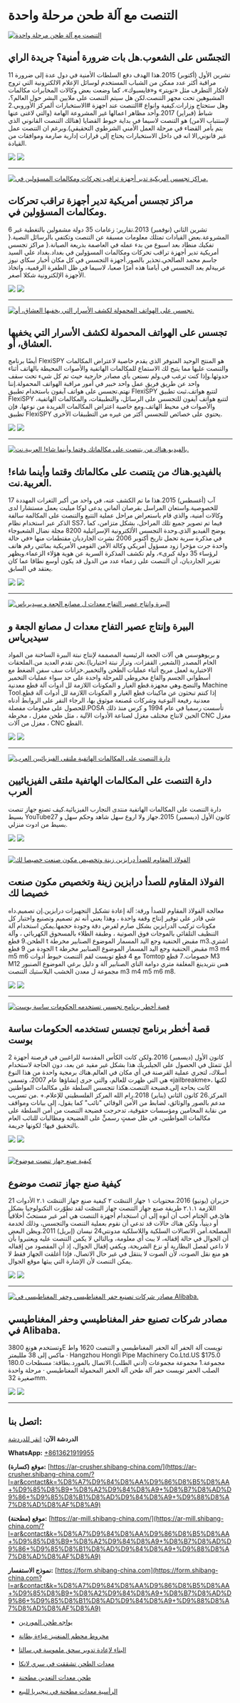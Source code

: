 # التنصت مع آلة طحن مرحلة واحدة

<a href="https://swt.shibang-china.com/?l=ar&img&k=%D8%A7%D9%84%D8%AA%D9%86%D8%B5%D8%AA+%D9%85%D8%B9+%D8%A2%D9%84%D8%A9+%D8%B7%D8%AD%D9%86+%D9%85%D8%B1%D8%AD%D9%84%D8%A9+%D9%88%D8%A7%D8%AD%D8%AF%D8%A9" target="_blank">![التنصت مع آلة طحن مرحلة واحدة](http://static.shibang-china.com/all-800x300/235.jpg)</a>

## التجسّس على الشعوب.هل بات ضرورة أمنية؟ جريدة الراي
11 تشرين الأول (أكتوبر) 2015.هذا الهدف دفع السلطات الأمنية في دول عدة إلى ضرورة مراقبة أكثر عدد ممكن من الشباب المستخدم لوسائل الإعلام الالكترونية التي تروج لأفكار التطرف مثل «تويتر» و«فايسبوك»، كما وضعت بعض وكالات المخابرات مكالمات المشبوهين تحت مجهر التنصت.لكن هل سيتم التنصت على ملايين البشر حول العالم؟، وهل ستحتاج وزارات.كيفية وانواع #التنصت عند اجهزة #الاستخبارات ألمركز الأوروبي.2 شباط (فبراير) 2017.وأحد مظاهر اعمالها غير المشروعة الهامة (والتي لاغنى عنها لإستتباب الامن) هو التنصت لاسيما في بداية خيوط القضايا (هنالك التنصت القانوني الذي يتم بأمر القضاء في مرحلة العمل الأمني الشرطوي التحقيقي).وبرغم ان التنصت عمل غير قانوني,الا انه في داخل الاستخبارات يحتاج إلى قرارات إدارية صارمة وموافقات من القيادة.


<a href="https://whatsapp.shibangsoft.com/WhatsApp.php" target="_blank" title="WhatsApp">![](http://static.shibang-china.com/icon/whatsapp.png)</a> <a href="https://swt.shibang-china.com/?l=ar&icon&k=%D8%A7%D9%84%D8%AA%D9%86%D8%B5%D8%AA+%D9%85%D8%B9+%D8%A2%D9%84%D8%A9+%D8%B7%D8%AD%D9%86+%D9%85%D8%B1%D8%AD%D9%84%D8%A9+%D9%88%D8%A7%D8%AD%D8%AF%D8%A9" target="_blank">![](http://static.shibang-china.com/icon/chat-ar.png)</a>

---

<a href="https://swt.shibang-china.com/?l=ar&img&k=%D8%A7%D9%84%D8%AA%D9%86%D8%B5%D8%AA+%D9%85%D8%B9+%D8%A2%D9%84%D8%A9+%D8%B7%D8%AD%D9%86+%D9%85%D8%B1%D8%AD%D9%84%D8%A9+%D9%88%D8%A7%D8%AD%D8%AF%D8%A9" target="_blank">![مراكز تجسس أمريكية تدير أجهزة تراقب تحركات ومكالمات المسؤولين في.](http://static.shibang-china.com/all-800x300/1201.jpg)</a>

## مراكز تجسس أمريكية تدير أجهزة تراقب تحركات ومكالمات المسؤولين في.
6 تشرين الثاني (نوفمبر) 2013.تقارير: زعامات 35 دولة مشمولين بالتغطية غير المشروعة.بعض القيادات تمتلك معلومات مسبقة عن التنصت وتكتفي بالرسائل النصية.{ تفكيك منطاد بعد اسبوع من بدء عمله في العاصمة بذريعة الصيانة.{ مراكز تجسس أمريكية تدير أجهزة تراقب تحركات ومكالمات المسؤولين في بغداد.بغداد علي السيد جاسم محمد الصالحي.تحذير بالصور.أجهزة التجسس في كل مكان أخبار سكاي نيوز عربيةلم يعد التجسس في أيامنا هذه أمرًا صعبا، لاسيما في ظل الطفرة الرقمية، واتخاذ الأجهزة الإلكترونية شكلا أصغر.


<a href="https://whatsapp.shibangsoft.com/WhatsApp.php" target="_blank" title="WhatsApp">![](http://static.shibang-china.com/icon/whatsapp.png)</a> <a href="https://swt.shibang-china.com/?l=ar&icon&k=%D8%A7%D9%84%D8%AA%D9%86%D8%B5%D8%AA+%D9%85%D8%B9+%D8%A2%D9%84%D8%A9+%D8%B7%D8%AD%D9%86+%D9%85%D8%B1%D8%AD%D9%84%D8%A9+%D9%88%D8%A7%D8%AD%D8%AF%D8%A9" target="_blank">![](http://static.shibang-china.com/icon/chat-ar.png)</a>

---

<a href="https://swt.shibang-china.com/?l=ar&img&k=%D8%A7%D9%84%D8%AA%D9%86%D8%B5%D8%AA+%D9%85%D8%B9+%D8%A2%D9%84%D8%A9+%D8%B7%D8%AD%D9%86+%D9%85%D8%B1%D8%AD%D9%84%D8%A9+%D9%88%D8%A7%D8%AD%D8%AF%D8%A9" target="_blank">![تجسس على الهواتف المحمولة لكشف الأسرار التي يخفيها العشاق، أو.](http://static.shibang-china.com/all-800x300/998.jpg)</a>

## تجسس على الهواتف المحمولة لكشف الأسرار التي يخفيها العشاق، أو.
أيضًا برنامج FlexiSPY هو المنتج الوحيد المتوفر الذي يقدم خاصية لاعتراض المكالمات والتنصت عليها مما يتيح لك الاستماع للمكالمات الهاتفية والأصوات المحيطة بالهاتف أثناء حدوثها.وإذا كنت ترغب في.ولم نستعن بأي مصادر خارجية حيث تم كل شيء تحت سقف واحد عن طريق فريق عمل واحد خبير في أمور مراقبة الهواتف المحمولة.إننا نهتم.تجسس على هواتف آيفون باستخدام تطبيق FlexiSPY لتتبع هواتف.ثبت تطبيق FlexiSPY لتتبع هواتف آيفون للتجسس على الرسائل، والتطبيقات، والمكالمات الهاتفية، والأصوات في محيط الهاتف.ومع خاصية اعتراض المكالمات الفريدة من نوعها، فإن تطبيق FlexiSPY يحتوي على خصائص للتجسس أكثر من غيره من التطبيقات الأخرى.


<a href="https://whatsapp.shibangsoft.com/WhatsApp.php" target="_blank" title="WhatsApp">![](http://static.shibang-china.com/icon/whatsapp.png)</a> <a href="https://swt.shibang-china.com/?l=ar&icon&k=%D8%A7%D9%84%D8%AA%D9%86%D8%B5%D8%AA+%D9%85%D8%B9+%D8%A2%D9%84%D8%A9+%D8%B7%D8%AD%D9%86+%D9%85%D8%B1%D8%AD%D9%84%D8%A9+%D9%88%D8%A7%D8%AD%D8%AF%D8%A9" target="_blank">![](http://static.shibang-china.com/icon/chat-ar.png)</a>

---

<a href="https://swt.shibang-china.com/?l=ar&img&k=%D8%A7%D9%84%D8%AA%D9%86%D8%B5%D8%AA+%D9%85%D8%B9+%D8%A2%D9%84%D8%A9+%D8%B7%D8%AD%D9%86+%D9%85%D8%B1%D8%AD%D9%84%D8%A9+%D9%88%D8%A7%D8%AD%D8%AF%D8%A9" target="_blank">![بالفيديو.هناك من يتنصت على مكالماتك وقتما وأينما شاء! العربية.نت.](http://static.shibang-china.com/all-800x300/1110.jpg)</a>

## بالفيديو.هناك من يتنصت على مكالماتك وقتما وأينما شاء! العربية.نت.
17 آب (أغسطس) 2015.هذا ما تم الكشف عنه، في واحد من أكبر الثغرات المهددة للخصوصية.واستعان المراسل بقرصان ألماني يدعى لوكا ميليت يعمل مستشارا لدى وكالات أمنية، والذي قام باستعراض مراحل عملية التتبع والتنصت على المكالمة سالفة الذكر عبر استخدام نظام SS7، فيما تم تصوير جميع تلك المراحل، بشكل متزامن، كما يوضح الفيديو الذي.وحدة التجسس الألكترونية الإسرائيلية 8200 مجلة نضال الشعبوجاء في مذكرة سرية تحمل تاريخ أكتوبر 2006 نشرت الجارديان مقتطفات منها «في حالة واحدة جرت مؤخرا زود مسؤول أمريكي وكالة الأمن القومي الأمريكية بمائتي رقم هاتف لرؤساء 35 دولة كبرى»، ولم تكشف المذكرة السرية عن هوية هؤلاء الزعماء.ويظهر تقرير الجارديان، أن التنصت على زعماء عدد من الدول قد يكون أوسع نطاقا عما كان يعتقد في السابق.


<a href="https://whatsapp.shibangsoft.com/WhatsApp.php" target="_blank" title="WhatsApp">![](http://static.shibang-china.com/icon/whatsapp.png)</a> <a href="https://swt.shibang-china.com/?l=ar&icon&k=%D8%A7%D9%84%D8%AA%D9%86%D8%B5%D8%AA+%D9%85%D8%B9+%D8%A2%D9%84%D8%A9+%D8%B7%D8%AD%D9%86+%D9%85%D8%B1%D8%AD%D9%84%D8%A9+%D9%88%D8%A7%D8%AD%D8%AF%D8%A9" target="_blank">![](http://static.shibang-china.com/icon/chat-ar.png)</a>

---

<a href="https://swt.shibang-china.com/?l=ar&img&k=%D8%A7%D9%84%D8%AA%D9%86%D8%B5%D8%AA+%D9%85%D8%B9+%D8%A2%D9%84%D8%A9+%D8%B7%D8%AD%D9%86+%D9%85%D8%B1%D8%AD%D9%84%D8%A9+%D9%88%D8%A7%D8%AD%D8%AF%D8%A9" target="_blank">![البيرة وإنتاج عصير التفاح معدات ل مصانع الجعة و سيديرياس](http://static.shibang-china.com/all-800x300/1467.jpg)</a>

## البيرة وإنتاج عصير التفاح معدات ل مصانع الجعة و سيديرياس
و بريوهوسس هي آلات الجعة الرئيسية المصممة لإنتاج نبتة البيرة الساخنة من المواد الخام المصدر (الشعير، القفزات، وترآز نبتة اختياريا).نحن نقدم العديد من.الملحقات الاختيارية لعمل مريح أثناء عمليات الطحن والتخمير.خزانات سف سفن الضغط مع أسطواني الجسم والقاع مخروطي للمرحلة واحدة على حد سواء عمليات التخمير والنضج.وهي مجهزة.قطع الغيار و المكونات اللازمة لل أدوات آلة قطع معدنية Machine Tool.إذا كنتم تبحثون عن ماكينات قطع الغيار و المكونات اللازمة لل أدوات آلة قطع معدنية رفيعة النوعية وشركات مُصنعة موثوق بها، الرجاء النقر على الروابط أدناه للحصول على معلومات مفصلة.POSA تأسست رسميا في عام 1994 و كرس منذ ذلك الحين لانتاج مختلف مغزل لصناعة الأدوات الآلية ، مثل طحن مغزل ، مخرطة CNC مغزل ، مغزل من آلات CNC القطع.


<a href="https://whatsapp.shibangsoft.com/WhatsApp.php" target="_blank" title="WhatsApp">![](http://static.shibang-china.com/icon/whatsapp.png)</a> <a href="https://swt.shibang-china.com/?l=ar&icon&k=%D8%A7%D9%84%D8%AA%D9%86%D8%B5%D8%AA+%D9%85%D8%B9+%D8%A2%D9%84%D8%A9+%D8%B7%D8%AD%D9%86+%D9%85%D8%B1%D8%AD%D9%84%D8%A9+%D9%88%D8%A7%D8%AD%D8%AF%D8%A9" target="_blank">![](http://static.shibang-china.com/icon/chat-ar.png)</a>

---

<a href="https://swt.shibang-china.com/?l=ar&img&k=%D8%A7%D9%84%D8%AA%D9%86%D8%B5%D8%AA+%D9%85%D8%B9+%D8%A2%D9%84%D8%A9+%D8%B7%D8%AD%D9%86+%D9%85%D8%B1%D8%AD%D9%84%D8%A9+%D9%88%D8%A7%D8%AD%D8%AF%D8%A9" target="_blank">![دارة التنصت على المكالمات الهاتفية ملتقى الفيزيائيين العرب](http://static.shibang-china.com/all-800x300/797.jpg)</a>

## دارة التنصت على المكالمات الهاتفية ملتقى الفيزيائيين العرب
دارة التنصت على المكالمات الهاتفية منتدى التجارب الفيزيائية.كيف تصنع جهاز تنصت بسيط YouTube27 كانون الأول (ديسمبر) 2015.جهاز ولا اروع سهل شاهد وحكم سهل و بسيط من ادوت منزلي.


<a href="https://whatsapp.shibangsoft.com/WhatsApp.php" target="_blank" title="WhatsApp">![](http://static.shibang-china.com/icon/whatsapp.png)</a> <a href="https://swt.shibang-china.com/?l=ar&icon&k=%D8%A7%D9%84%D8%AA%D9%86%D8%B5%D8%AA+%D9%85%D8%B9+%D8%A2%D9%84%D8%A9+%D8%B7%D8%AD%D9%86+%D9%85%D8%B1%D8%AD%D9%84%D8%A9+%D9%88%D8%A7%D8%AD%D8%AF%D8%A9" target="_blank">![](http://static.shibang-china.com/icon/chat-ar.png)</a>

---

<a href="https://swt.shibang-china.com/?l=ar&img&k=%D8%A7%D9%84%D8%AA%D9%86%D8%B5%D8%AA+%D9%85%D8%B9+%D8%A2%D9%84%D8%A9+%D8%B7%D8%AD%D9%86+%D9%85%D8%B1%D8%AD%D9%84%D8%A9+%D9%88%D8%A7%D8%AD%D8%AF%D8%A9" target="_blank">![الفولاذ المقاوم للصدأ درابزين زينة وتخصيص مكون صنعت خصيصا لك](http://static.shibang-china.com/all-800x300/1346.jpg)</a>

## الفولاذ المقاوم للصدأ درابزين زينة وتخصيص مكون صنعت خصيصا لك
معالجة الفولاذ المقاوم للصدأ ورقة: آلة إعادة تشكيل التجهيزات درابزين.إن تصميم.داه شي قادر على توفير إنتاج وقفة واحدة ، وهذا يعني أنه تم تصميم وتصنيع واختبار كل مكونات تركيب الدرابزين بشكل صارم لفرض دقة وجودة حجمها.يمكن استخدام آلة التنظيف التلقائي بالموجات فوق الصوتية ، وطبقة الطلاء بالمسحوق الكهربائي ، وآلة الطحن.9 قطع t مقبض الحنفية وجع اليد المسمار الموضوع الصنابير مخرطة m3.اشتري الجودة من 9 قطع t مقبض الحنفية وجع اليد المسمار الموضوع الصنابير مخرطة m3 m4 m5 m6 مع 4 قطع تويست لقم التنصت خيوط أدوات Tomtop خصومات.7 قطع M3 M12 هس نتريدينغ المغلفة متري دوامة الناي الصنابير آلة و دليل برغي الموضوع الصنبور مجموعة ل معدن الخشب البلاستيك التنصت m3 m4 m5 m6 m8.


<a href="https://whatsapp.shibangsoft.com/WhatsApp.php" target="_blank" title="WhatsApp">![](http://static.shibang-china.com/icon/whatsapp.png)</a> <a href="https://swt.shibang-china.com/?l=ar&icon&k=%D8%A7%D9%84%D8%AA%D9%86%D8%B5%D8%AA+%D9%85%D8%B9+%D8%A2%D9%84%D8%A9+%D8%B7%D8%AD%D9%86+%D9%85%D8%B1%D8%AD%D9%84%D8%A9+%D9%88%D8%A7%D8%AD%D8%AF%D8%A9" target="_blank">![](http://static.shibang-china.com/icon/chat-ar.png)</a>

---

<a href="https://swt.shibang-china.com/?l=ar&img&k=%D8%A7%D9%84%D8%AA%D9%86%D8%B5%D8%AA+%D9%85%D8%B9+%D8%A2%D9%84%D8%A9+%D8%B7%D8%AD%D9%86+%D9%85%D8%B1%D8%AD%D9%84%D8%A9+%D9%88%D8%A7%D8%AD%D8%AF%D8%A9" target="_blank">![قصة أخطر برنامج تجسس تستخدمه الحكومات ساسة بوست](http://static.shibang-china.com/all-800x300/708.jpg)</a>

## قصة أخطر برنامج تجسس تستخدمه الحكومات ساسة بوست
2 كانون الأول (ديسمبر) 2016.ولكن كانت الكأس المقدسة للراغبين في قرصنة أجهزة أبل تتمثل في الحصول على الجيلبريك هذا بشكل غير مقيد عن بعد، دون الحاجة لاستخدام أسلاك، لتجري عملية القرصنة في أي مكان في العالم.هناك برمجية واحدة من هذا النوع هي التي ظهرت للعالم، والتي جرى إنشاؤها عام 2007، وتسمى «jailbreakme»، لكنها كانت بحاجة إلى.فضيحة التنصت.هكذا تتجسس السلطة على مكالمات المواطنين المركز.26 كانون الثاني (يناير) 2018.رام الله المركز الفلسطيني للإعلام.+ .من تسريب مدعم بالصور والوثائق، لضابط من الأمن الوقائي &quot;تائب&quot; كما يقول، إلى بيانات ومواقف من نقابة المحامين ومؤسسات حقوقية، تدحرجت فضيحة التنصت من أمن السلطة على مكالمات المواطنين، في ظل صمتٍ رسميٍّ على الفضيحة ومطالبات للنائب العام بالتحقيق فيها؛ لكونها جريمة.


<a href="https://whatsapp.shibangsoft.com/WhatsApp.php" target="_blank" title="WhatsApp">![](http://static.shibang-china.com/icon/whatsapp.png)</a> <a href="https://swt.shibang-china.com/?l=ar&icon&k=%D8%A7%D9%84%D8%AA%D9%86%D8%B5%D8%AA+%D9%85%D8%B9+%D8%A2%D9%84%D8%A9+%D8%B7%D8%AD%D9%86+%D9%85%D8%B1%D8%AD%D9%84%D8%A9+%D9%88%D8%A7%D8%AD%D8%AF%D8%A9" target="_blank">![](http://static.shibang-china.com/icon/chat-ar.png)</a>

---

<a href="https://swt.shibang-china.com/?l=ar&img&k=%D8%A7%D9%84%D8%AA%D9%86%D8%B5%D8%AA+%D9%85%D8%B9+%D8%A2%D9%84%D8%A9+%D8%B7%D8%AD%D9%86+%D9%85%D8%B1%D8%AD%D9%84%D8%A9+%D9%88%D8%A7%D8%AD%D8%AF%D8%A9" target="_blank">![كيفية صنع جهاز تنصت موضوع](http://static.shibang-china.com/all-800x300/802.jpg)</a>

## كيفية صنع جهاز تنصت موضوع
21 حزيران (يونيو) 2016.محتويات ١ جهاز التنصّت ٢ كيفية صنع جهاز التنصّت ٢.١ الأدوات اللازمة ٢.١.١ طريقة صنع جهاز التنصت جهاز التنصّت لقد تطوّرت التكنولوجيا بشكل هائ.في الختام أحب أن أنوه إلى أن استخدام أجهزة التنصت هي أمر غير مستحبّ أخلاقياً أو دينياً، ولكن هناك حالات قد تدعي أن نقوم بعملية التنصت والتجسس، وذلك لخدمة المصلحة.أمن الاتصالات السلكية واللاسلكية مدونتي24 نيسان (إبريل) 2011.ويظن البعض أن الجوال في حالة إقفاله، لا يبث أي معلومة، وبالتالي لا يكمن التنصت عليه ويعتبروا بأن لا داعي لفصل البطارية أو نزع الشريحة، ويكفي إقفال الجوال، إذ أن المقصود من إقفاله هو منع نقل الصوت، لأن الصوت لا ينتقل في غير حال الاتصال، فإذا أغلقت الجهاز فقط لا يمكن التنصت لأن الإشارة التي يبثها موقع الجوال.


<a href="https://whatsapp.shibangsoft.com/WhatsApp.php" target="_blank" title="WhatsApp">![](http://static.shibang-china.com/icon/whatsapp.png)</a> <a href="https://swt.shibang-china.com/?l=ar&icon&k=%D8%A7%D9%84%D8%AA%D9%86%D8%B5%D8%AA+%D9%85%D8%B9+%D8%A2%D9%84%D8%A9+%D8%B7%D8%AD%D9%86+%D9%85%D8%B1%D8%AD%D9%84%D8%A9+%D9%88%D8%A7%D8%AD%D8%AF%D8%A9" target="_blank">![](http://static.shibang-china.com/icon/chat-ar.png)</a>

---

<a href="https://swt.shibang-china.com/?l=ar&img&k=%D8%A7%D9%84%D8%AA%D9%86%D8%B5%D8%AA+%D9%85%D8%B9+%D8%A2%D9%84%D8%A9+%D8%B7%D8%AD%D9%86+%D9%85%D8%B1%D8%AD%D9%84%D8%A9+%D9%88%D8%A7%D8%AD%D8%AF%D8%A9" target="_blank">![مصادر شركات تصنيع حفر المغناطيسي وحفر المغناطيسي في Alibaba.](http://static.shibang-china.com/all-800x300/586.jpg)</a>

## مصادر شركات تصنيع حفر المغناطيسي وحفر المغناطيسي في Alibaba.
وتستخدم هونغ 3800E تويست آلة الحفر آلة الحفر المغناطيسي و التنصت 1620 واط ماكس إلى 38 ملليمتر &middot; Hangzhou Hongli Pipe Machinery Co.Ltd.US $175.0 180.0 مجموعة.1 مجموعة مجموعات (أدني الطلب).الاتصال بالمورد.بطاقة: مسطحات الصلب الحفر تويست حفر آلة طحن آلة الحفر المحمولة المغناطيسي &middot; مرحلة واحدة صغيرة 32mm.

<a href="https://whatsapp.shibangsoft.com/WhatsApp.php" target="_blank" title="WhatsApp">![](http://static.shibang-china.com/icon/whatsapp.png)</a> <a href="https://swt.shibang-china.com/?l=ar&icon&k=%D8%A7%D9%84%D8%AA%D9%86%D8%B5%D8%AA+%D9%85%D8%B9+%D8%A2%D9%84%D8%A9+%D8%B7%D8%AD%D9%86+%D9%85%D8%B1%D8%AD%D9%84%D8%A9+%D9%88%D8%A7%D8%AD%D8%AF%D8%A9" target="_blank">![](http://static.shibang-china.com/icon/chat-ar.png)</a>

---
## اتصل بنا:

**الدردشة الآن:** [انقر للدردشة](https://swt.shibang-china.com?l=ar&contact&k=%D8%A7%D9%84%D8%AA%D9%86%D8%B5%D8%AA+%D9%85%D8%B9+%D8%A2%D9%84%D8%A9+%D8%B7%D8%AD%D9%86+%D9%85%D8%B1%D8%AD%D9%84%D8%A9+%D9%88%D8%A7%D8%AD%D8%AF%D8%A9)

**WhatsApp:**  [+8613621919955](https://whatsapp.shibangsoft.com/WhatsApp.php)

**موقع (كسارة):** [https://ar-crusher.shibang-china.com/](https://ar-crusher.shibang-china.com/?l=ar&contact&k=%D8%A7%D9%84%D8%AA%D9%86%D8%B5%D8%AA+%D9%85%D8%B9+%D8%A2%D9%84%D8%A9+%D8%B7%D8%AD%D9%86+%D9%85%D8%B1%D8%AD%D9%84%D8%A9+%D9%88%D8%A7%D8%AD%D8%AF%D8%A9)

**موقع (مطحنة):** [https://ar-mill.shibang-china.com/](https://ar-mill.shibang-china.com/?l=ar&contact&k=%D8%A7%D9%84%D8%AA%D9%86%D8%B5%D8%AA+%D9%85%D8%B9+%D8%A2%D9%84%D8%A9+%D8%B7%D8%AD%D9%86+%D9%85%D8%B1%D8%AD%D9%84%D8%A9+%D9%88%D8%A7%D8%AD%D8%AF%D8%A9)

**نموذج الاستفسار:** [https://form.shibang-china.com](https://form.shibang-china.com?l=ar&contact&k=%D8%A7%D9%84%D8%AA%D9%86%D8%B5%D8%AA+%D9%85%D8%B9+%D8%A2%D9%84%D8%A9+%D8%B7%D8%AD%D9%86+%D9%85%D8%B1%D8%AD%D9%84%D8%A9+%D9%88%D8%A7%D8%AD%D8%AF%D8%A9)

* [يواجه طحن الموردين](../30/%D9%8A%D9%88%D8%A7%D8%AC%D9%87%20%D8%B7%D8%AD%D9%86%20%D8%A7%D9%84%D9%85%D9%88%D8%B1%D8%AF%D9%8A%D9%86.md)

* [مخروط محطم المنغنيز عباءة بطانة](../28/%D9%85%D8%AE%D8%B1%D9%88%D8%B7%20%D9%85%D8%AD%D8%B7%D9%85%20%D8%A7%D9%84%D9%85%D9%86%D8%BA%D9%86%D9%8A%D8%B2%20%D8%B9%D8%A8%D8%A7%D8%A1%D8%A9%20%D8%A8%D8%B7%D8%A7%D9%86%D8%A9.md)

* [البناء لإعادة تدوير سحق ملموسة في سالتا](../26/%D8%A7%D9%84%D8%A8%D9%86%D8%A7%D8%A1%20%D9%84%D8%A5%D8%B9%D8%A7%D8%AF%D8%A9%20%D8%AA%D8%AF%D9%88%D9%8A%D8%B1%20%D8%B3%D8%AD%D9%82%20%D9%85%D9%84%D9%85%D9%88%D8%B3%D8%A9%20%D9%81%D9%8A%20%D8%B3%D8%A7%D9%84%D8%AA%D8%A7.md)

* [معدات الطحن تشققت في سري لانكا](../30/%D9%85%D8%B9%D8%AF%D8%A7%D8%AA%20%D8%A7%D9%84%D8%B7%D8%AD%D9%86%20%D8%AA%D8%B4%D9%82%D9%82%D8%AA%20%D9%81%D9%8A%20%D8%B3%D8%B1%D9%8A%20%D9%84%D8%A7%D9%86%D9%83%D8%A7.md)

* [طحن معدات التعدين مطحنة](../29/%D8%B7%D8%AD%D9%86%20%D9%85%D8%B9%D8%AF%D8%A7%D8%AA%20%D8%A7%D9%84%D8%AA%D8%B9%D8%AF%D9%8A%D9%86%20%D9%85%D8%B7%D8%AD%D9%86%D8%A9.md)

* [الرأسية معدات مطحنة في نيجيريا للبيع](../26/%D8%A7%D9%84%D8%B1%D8%A3%D8%B3%D9%8A%D8%A9%20%D9%85%D8%B9%D8%AF%D8%A7%D8%AA%20%D9%85%D8%B7%D8%AD%D9%86%D8%A9%20%D9%81%D9%8A%20%D9%86%D9%8A%D8%AC%D9%8A%D8%B1%D9%8A%D8%A7%20%D9%84%D9%84%D8%A8%D9%8A%D8%B9.md)
